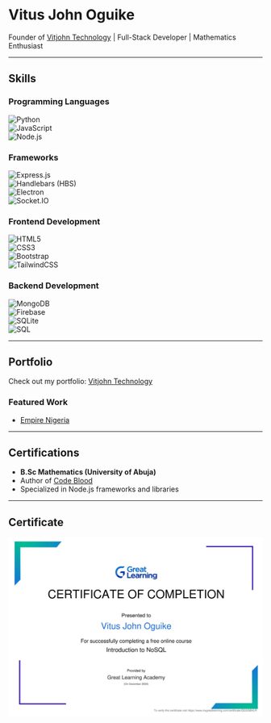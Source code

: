 # Vitus John Oguike  
Founder of [Vitjohn Technology](https://vitjohntechnology.tech) | Full-Stack Developer | Mathematics Enthusiast  

---

## Skills  

### Programming Languages  
![Python](https://img.shields.io/badge/Python-3670A0?style=for-the-badge&logo=python&logoColor=ffdd54)  
![JavaScript](https://img.shields.io/badge/JavaScript-F7DF1E?style=for-the-badge&logo=javascript&logoColor=black)  
![Node.js](https://img.shields.io/badge/Node.js-339933?style=for-the-badge&logo=nodedotjs&logoColor=white)  

### Frameworks  
![Express.js](https://img.shields.io/badge/Express.js-404D59?style=for-the-badge)  
![Handlebars (HBS)](https://img.shields.io/badge/Handlebars.js-f0772b?style=for-the-badge)  
![Electron](https://img.shields.io/badge/Electron-47848F?style=for-the-badge&logo=electron&logoColor=white)  
![Socket.IO](https://img.shields.io/badge/Socket.IO-010101?style=for-the-badge&logo=socket.io&logoColor=white)  

### Frontend Development  
![HTML5](https://img.shields.io/badge/HTML5-E34F26?style=for-the-badge&logo=html5&logoColor=white)  
![CSS3](https://img.shields.io/badge/CSS3-1572B6?style=for-the-badge&logo=css3&logoColor=white)  
![Bootstrap](https://img.shields.io/badge/Bootstrap-563D7C?style=for-the-badge&logo=bootstrap&logoColor=white)  
![TailwindCSS](https://img.shields.io/badge/TailwindCSS-38B2AC?style=for-the-badge&logo=tailwind-css&logoColor=white)  

### Backend Development  
![MongoDB](https://img.shields.io/badge/MongoDB-4EA94B?style=for-the-badge&logo=mongodb&logoColor=white)  
![Firebase](https://img.shields.io/badge/Firebase-FFCA28?style=for-the-badge&logo=firebase&logoColor=black)  
![SQLite](https://img.shields.io/badge/SQLite-07405E?style=for-the-badge&logo=sqlite&logoColor=white)  
![SQL](https://img.shields.io/badge/SQL-4479A1?style=for-the-badge&logo=mysql&logoColor=white)  

---

## Portfolio  
Check out my portfolio: [Vitjohn Technology](https://vitjohntechnology.tech)  

### Featured Work  
- [Empire Nigeria](https://www.empirenigeria.com)  

---

## Certifications  
- **B.Sc Mathematics (University of Abuja)**  
- Author of [Code Blood](https://www.amazon.com/Code-Blood-Vitus-John-ebook/dp/B0BT9WNX49)  
- Specialized in Node.js frameworks and libraries  

---

## Certificate  
![Certificate](https://github.com/vitus-john/vitus-john/blob/main/Vitus%20John%20Oguike-1.png)  
